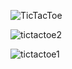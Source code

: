 ![TicTacToe](https://user-images.githubusercontent.com/53406891/195363453-37299c06-18b2-437a-ab21-5f41a150e661.png)

![tictactoe2](https://user-images.githubusercontent.com/53406891/195363490-236e1ff9-1619-410d-a9ea-90f4a45758d6.png)

![tictactoe1](https://user-images.githubusercontent.com/53406891/195363508-22f89620-d077-40b5-bf7b-00e57878a464.png)

